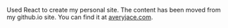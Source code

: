 Used React to create my personal site.  The content has been moved from my github.io site.  You can find it at [averyjace.com](http://www.averyjace.com).